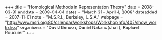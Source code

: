 +++
title = "Homological Methods in Representation Theory"
date = 2008-03-31
enddate = 2008-04-04
dates = "March 31 - April 4, 2008"
dateadded = 2007-11-01
note = "M.S.R.I., Berkeley, U.S.A."
webpage = "http://www.msri.org:80/calendar/workshops/WorkshopInfo/405/show_workshop"
organisers = "David Benson, Daniel Nakano(chair), Raphael Rouquier"
+++
